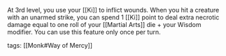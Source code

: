At 3rd level, you use your [[Ki]] to inflict wounds. When you hit a creature with an unarmed strike, you can spend 1 [[Ki]] point to deal extra necrotic damage equal to one roll of your [[Martial Arts]] die + your Wisdom modifier. You can use this feature only once per turn.

tags: [[Monk#Way of Mercy]]